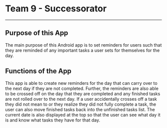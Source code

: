 # Team 9 - Successorator 

---

## Purpose of this App

The main purpose of this Android app is to set reminders for users such that they are reminded of any important tasks a user sets for themselves for the day.

## Functions of the App

This app is able to create new reminders for the day that can carry over to the next day if they are not completed.
Further, the reminders are also able to be crossed off on the day that they are completed and any finished tasks are not
rolled over to the next day.
If a user accidentally crosses off a task they did not mean to or they realize they did not fully complete a task, the user can
also move finished tasks back into the unfinished tasks list.
The current date is also displayed at the top so that the user can see what day it is and know what tasks they have for that day.


